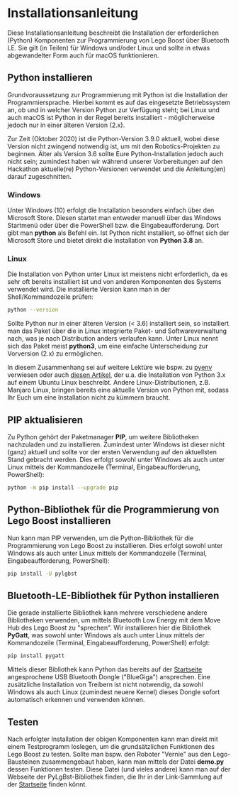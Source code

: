 # Installationsanleitung
Diese Installationsanleitung beschreibt die Installation der erforderlichen (Python) Komponenten zur Programmierung von Lego Boost über Bluetooth LE. Sie gilt (in Teilen) für Windows und/oder Linux und sollte in etwas abgewandelter Form auch für macOS funktionieren.
## Python installieren
Grundvoraussetzung zur Programmierung mit Python ist die Installation der Programmiersprache. Hierbei kommt es auf das eingesetzte Betriebssystem an, ob und in welcher Version Python zur Verfügung steht; bei Linux und auch macOS ist Python in der Regel bereits installiert - möglicherweise jedoch nur in einer älteren Version (2.x).

Zur Zeit (Oktober 2020) ist die Python-Version 3.9.0 aktuell, wobei diese Version nicht zwingend notwendig ist, um mit den Robotics-Projekten zu beginnen. Älter als Version 3.6 sollte Eure Python-Installation jedoch auch nicht sein; zumindest haben wir während unserer Vorbereitungen auf den Hackathon aktuelle(re) Python-Versionen verwendet und die Anleitung(en) darauf zugeschnitten.
### Windows
Unter Windows (10) erfolgt die Installation besonders einfach über den Microsoft Store. Diesen startet man entweder manuell über das Windows Startmenü oder über die PowerShell bzw. die Eingabeaufforderung. Dort gibt man **python** als Befehl ein. Ist Python nicht installiert, so öffnet sich der Microsoft Store und bietet direkt die Installation von **Python 3.8** an.
### Linux
Die Installation von Python unter Linux ist meistens nicht erforderlich, da es sehr oft bereits installiert ist und von anderen Komponenten des Systems verwendet wird. Die installierte Version kann man in der Shell/Kommandozeile prüfen:
```bash
python --version
```
Sollte Python nur in einer älteren Version (< 3.6) installiert sein, so installiert man das Paket über die in Linux integrierte Paket- und Softwareverwaltung nach, was je nach Distribution anders verlaufen kann. Unter Linux nennt sich das Paket meist **python3**, um eine einfache Unterscheidung zur Vorversion (2.x) zu ermöglichen.

In diesem Zusammenhang sei auf weitere Lektüre wie bspw. zu [pyenv](https://realpython.com/intro-to-pyenv/) verwiesen oder auch [diesen Artikel](https://therafman.wordpress.com/2018/12/13/upgrade-to-python-3-7-and-make-it-the-default-version-in-any-linux-ubuntu-based-distributions/), der u.a. die Installation von Python 3.x auf einem Ubuntu Linux beschreibt. Andere Linux-Distributionen, z.B. Manjaro Linux, bringen bereits eine aktuelle Version von Python mit, sodass Ihr Euch um eine Installation nicht zu kümmern braucht.
## PIP aktualisieren
Zu Python gehört der Paketmanager **PIP**, um weitere Bibliotheken nachzuladen und zu installieren. Zumindest unter Windows ist dieser nicht (ganz) aktuell und sollte vor der ersten Verwendung auf den aktuellsten Stand gebracht werden. Dies erfolgt sowohl unter Windows als auch unter Linux mittels der Kommandozeile (Terminal, Eingabeaufforderung, PowerShell):
```bash
python -m pip install --upgrade pip
```
## Python-Bibliothek für die Programmierung von Lego Boost installieren
Nun kann man PIP verwenden, um die Python-Bibliothek für die Programmierung von Lego Boost zu installieren. Dies erfolgt sowohl unter Windows als auch unter Linux mittels der Kommandozeile (Terminal, Eingabeaufforderung, PowerShell):
```bash
pip install -U pylgbst
```
## Bluetooth-LE-Bibliothek für Python installieren
Die gerade installierte Bibliothek kann mehrere verschiedene andere Bibliotheken verwenden, um mittels Bluetooth Low Energy mit dem Move Hub des Lego Boost zu "sprechen". Wir installieren hier die Bibliothek **PyGatt**, was sowohl unter Windows als auch unter Linux mittels der Kommandozeile (Terminal, Eingabeaufforderung, PowerShell) erfolgt:
```bash
pip install pygatt
```
Mittels dieser Bibliothek kann Python das bereits auf der [Startseite](README.md) angesprochene USB Bluetooth Dongle ("BlueGiga") ansprechen. Eine zusätzliche Installation von Treibern ist nicht notwendig, da sowohl Windows als auch Linux (zumindest neuere Kernel) dieses Dongle sofort automatisch erkennen und verwenden können.

## Testen
Nach erfolgter Installation der obigen Komponenten kann man direkt mit einem Testprogramm loslegen, um die grundsätzlichen Funktionen des Lego Boost zu testen. Sollte man bspw. den Roboter "Vernie" aus den Lego-Bausteinen zusammengebaut haben, kann man mittels der Datei **demo.py** dessen Funktionen testen. Diese Datei (und vieles andere) kann man auf der Webseite der PyLgBst-Bibliothek finden, die Ihr in der Link-Sammlung auf der [Startseite](README.md) finden könnt.